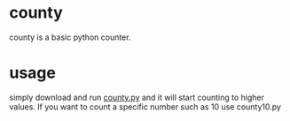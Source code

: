 # county
county is a basic python counter.
# usage
simply download and run <a href="https://github.com/SuperZekes/county/blob/main/county.py">county.py</a> and it will start counting to higher values.
If you want to count a specific number such as 10 use county10.py
